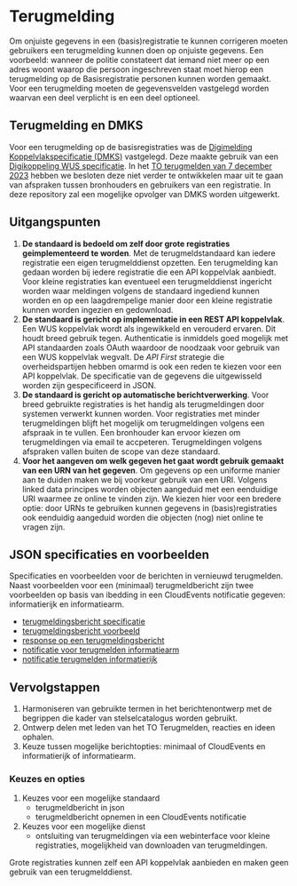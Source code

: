 # Terugmelding

Om onjuiste gegevens in een (basis)registratie te kunnen corrigeren moeten gebruikers een terugmelding kunnen doen op onjuiste gegevens. Een voorbeeld: wanneer de politie constateert dat iemand niet meer op een adres woont waarop die persoon ingeschreven staat moet hierop een terugmelding op de Basisregistratie personen kunnen worden gemaakt. Voor een terugmelding moeten de gegevensvelden vastgelegd worden waarvan een deel verplicht is en een deel optioneel. 

## Terugmelding en DMKS

Voor een terugmelding op de basisregistraties was de [Digimelding Koppelvlakspecificatie (DMKS)](https://github.com/Logius-standaarden/Digimelding-Koppelvlakspecificatie) vastgelegd. Deze maakte gebruik van een [Digikoppeling WUS specificatie](https://github.com/Logius-standaarden/Digikoppeling-Koppelvlakstandaard-WUS). In het [TO terugmelden van 7 december 2023](https://github.com/Logius-standaarden/Overleg/tree/main/Terugmelden/2023-12-07) hebben we besloten deze niet verder te ontwikkelen maar uit te gaan van afspraken tussen bronhouders en gebruikers van een registratie. In deze repository zal een mogelijke opvolger van DMKS worden uitgewerkt.

## Uitgangspunten

1. **De standaard is bedoeld om zelf door grote registraties geimplementeerd te    worden**. Met de terugmeldstandaard kan iedere registratie een eigen terugmelddienst opzetten. Een terugmelding kan gedaan worden bij iedere registratie die een API koppelvlak aanbiedt. Voor kleine registraties kan eventueel een terugmelddienst ingericht worden waar meldingen volgens de standaard ingediend kunnen worden en op een laagdrempelige manier door een kleine registratie kunnen worden ingezien en gedownload.  
2. **De standaard is gericht op implementatie in een REST API koppelvlak**. Een WUS koppelvlak wordt als ingewikkeld en verouderd ervaren. Dit houdt breed gebruik tegen. Authenticatie is inmiddels goed mogelijk met API standaarden zoals OAuth waardoor de noodzaak voor gebruik van een WUS koppelvlak wegvalt. De _API First_ strategie die overheidspartijen hebben omarmd is ook een reden te kiezen voor een API koppelvlak. De specificatie van de gegevens die uitgewisseld worden zijn gespecificeerd in JSON.
3. **De standaard is gericht op automatische berichtverwerking**. Voor breed gebruikte registraties is het handig als terugmeldingen door systemen verwerkt kunnen worden. Voor registraties met minder terugmeldingen blijft het mogelijk om terugmeldingen volgens een afspraak in te vullen. Een bronhouder kan ervoor kiezen om terugmeldingen via email te accpeteren. Terugmeldingen volgens afspraken vallen buiten de scope van deze standaard. 
4. **Voor het aangeven om welk gegeven het gaat wordt gebruik gemaakt van een URN van het gegeven**. Om gegevens op een uniforme manier aan te duiden maken we bij voorkeur gebruik van een URI. Volgens linked data principes worden objecten aangeduid met een eenduidige URI waarmee ze online te vinden zijn. We kiezen hier voor een bredere optie: door URNs te gebruiken kunnen gegevens in (basis)registraties ook eenduidig aangeduid worden die objecten (nog) niet online te vragen zijn.

## JSON specificaties en voorbeelden

Specificaties en voorbeelden voor de berichten in vernieuwd terugmelden. Naast voorbeelden voor een (minimaal) terugmeldbericht zijn twee voorbeelden op basis van ibedding in een CloudEvents notificatie gegeven: informatierijk en informatiearm. 

- [terugmeldingsbericht specificatie](TerugMelden%20spec.json)
- [terugmeldingsbericht voorbeeld](TerugMelden%20voorbeeld.json)
- [response op een terugmeldingsbericht](TerugMeldenResponse%20voorbeeld.json) 
- [notificatie voor terugmelden informatiearm](TerugMelden%20CloudEvent%20Dataarm.json)
- [notificatie terugmelden informatierijk](TerugMelden%20CloudEvent%20Datarijk.json)

## Vervolgstappen

1. Harmoniseren van gebruikte termen in het berichtenontwerp met de begrippen die kader van stelselcatalogus worden gebruikt.
2. Ontwerp delen met leden van het TO Terugmelden, reacties en ideen ophalen. 
3. Keuze tussen mogelijke berichtopties: minimaal of CloudEvents en informatierijk of informatiearm.

### Keuzes en opties

 1. Keuzes voor een mogelijke standaard
    - terugmeldbericht in json
    - terugmeldbericht opnemen in een CloudEvents notificatie
2. Keuzes voor een mogelijke dienst
    - ontsluiting van terugmeldingen via een webinterface voor kleine registraties, mogelijkheid van downloaden van terugmeldingen.

Grote registraties kunnen zelf een API koppelvlak aanbieden en maken geen gebruik van een terugmelddienst.